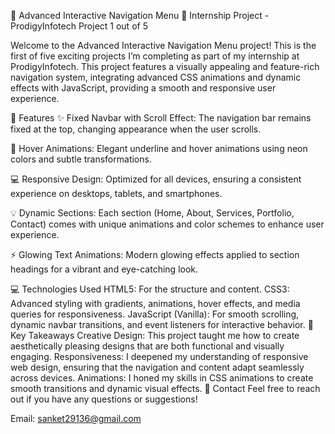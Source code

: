 🌟 Advanced Interactive Navigation Menu
🚀 Internship Project - ProdigyInfotech
Project 1 out of 5

Welcome to the Advanced Interactive Navigation Menu project! This is the first of five exciting projects I’m completing as part of my internship at ProdigyInfotech. This project features a visually appealing and feature-rich navigation system, integrating advanced CSS animations and dynamic effects with JavaScript, providing a smooth and responsive user experience.

🎨 Features
✨ Fixed Navbar with Scroll Effect: The navigation bar remains fixed at the top, changing appearance when the user scrolls.

🌈 Hover Animations: Elegant underline and hover animations using neon colors and subtle transformations.

💻 Responsive Design: Optimized for all devices, ensuring a consistent experience on desktops, tablets, and smartphones.

💡 Dynamic Sections: Each section (Home, About, Services, Portfolio, Contact) comes with unique animations and color schemes to enhance user experience.

⚡ Glowing Text Animations: Modern glowing effects applied to section headings for a vibrant and eye-catching look.

💻 Technologies Used
HTML5: For the structure and content.
CSS3: Advanced styling with gradients, animations, hover effects, and media queries for responsiveness.
JavaScript (Vanilla): For smooth scrolling, dynamic navbar transitions, and event listeners for interactive behavior.
🎯 Key Takeaways
Creative Design: This project taught me how to create aesthetically pleasing designs that are both functional and visually engaging.
Responsiveness: I deepened my understanding of responsive web design, ensuring that the navigation and content adapt seamlessly across devices.
Animations: I honed my skills in CSS animations to create smooth transitions and dynamic visual effects.
📧 Contact
Feel free to reach out if you have any questions or suggestions!

Email: sanket29136@gmail.com

